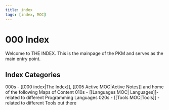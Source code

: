 ```yaml
---
title: index
tags: [index, MOC]
---
```

# 000 Index
Welcome to THE INDEX. This is the mainpage of the PKM and serves as the main entry point. 

## Index Categories
000s - [[000 index|The Index]], [[005 Active MOC|Active Notes]] and home of the following Maps of Content
010s - [[Languages MOC| Languages]]- related to different Programming Languages
020s - [[Tools MOC|Tools]] - related to different Tools out there
